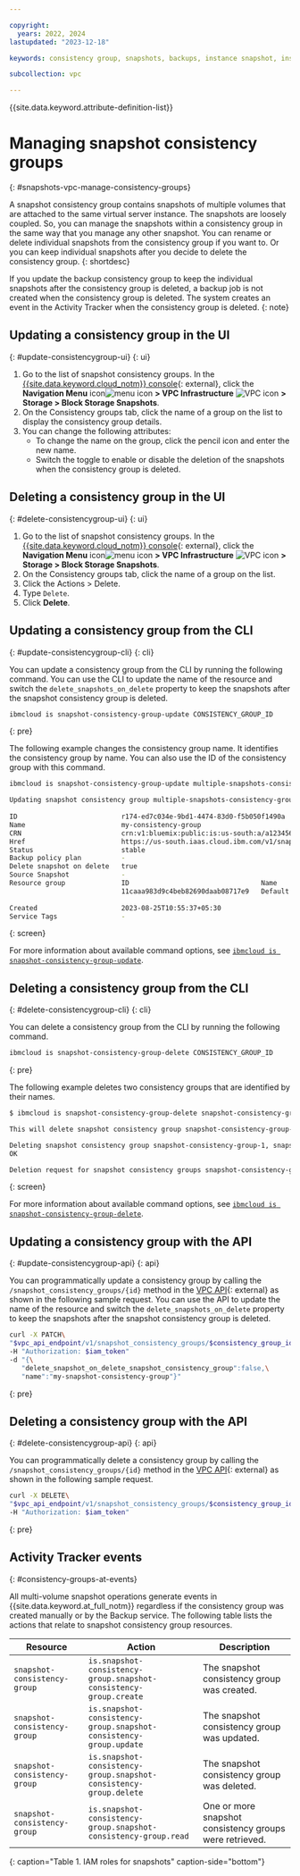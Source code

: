 ```yaml
---

copyright:
  years: 2022, 2024
lastupdated: "2023-12-18"

keywords: consistency group, snapshots, backups, instance snapshot, instance backup,

subcollection: vpc

---
```


{{site.data.keyword.attribute-definition-list}}

# Managing snapshot consistency groups
{: #snapshots-vpc-manage-consistency-groups}

A snapshot consistency group contains snapshots of multiple volumes that are attached to the same virtual server instance. The snapshots are loosely coupled. So, you can manage the snapshots within a consistency group in the same way that you manage any other snapshot. You can rename or delete individual snapshots from the consistency group if you want to. Or you can keep individual snapshots after you decide to delete the consistency group.
{: shortdesc}

If you update the backup consistency group to keep the individual snapshots after the consistency group is deleted, a backup job is not created when the consistency group is deleted. The system creates an event in the Activity Tracker when the consistency group is deleted.
{: note}

## Updating a consistency group in the UI
{: #update-consistencygroup-ui}
{: ui}

1. Go to the list of snapshot consistency groups. In the [{{site.data.keyword.cloud_notm}} console](/login){: external}, click the **Navigation Menu** icon![menu icon](../icons/icon_hamburger.svg) **> VPC Infrastructure** ![VPC icon](../../icons/vpc.svg) **> Storage > Block Storage Snapshots**.
1. On the Consistency groups tab, click the name of a group on the list to display the consistency group details.
1. You can change the following attributes:
   * To change the name on the group, click the pencil icon and enter the new name.
   * Switch the toggle to enable or disable the deletion of the snapshots when the consistency group is deleted.

## Deleting a consistency group in the UI
{: #delete-consistencygroup-ui}
{: ui}

1. Go to the list of snapshot consistency groups. In the [{{site.data.keyword.cloud_notm}} console](/login){: external}, click the **Navigation Menu** icon![menu icon](../icons/icon_hamburger.svg) **> VPC Infrastructure** ![VPC icon](../../icons/vpc.svg) **> Storage > Block Storage Snapshots**.
1. On the Consistency groups tab, click the name of a group on the list.
1. Click the Actions > Delete.
1. Type `Delete`.
1. Click **Delete**.

## Updating a consistency group from the CLI
{: #update-consistencygroup-cli}
{: cli}

You can update a consistency group from the CLI by running the following command. You can use the CLI to update the name of the resource and switch the `delete_snapshots_on_delete` property to keep the snapshots after the snapshot consistency group is deleted.

```sh
ibmcloud is snapshot-consistency-group-update CONSISTENCY_GROUP_ID
```
{: pre}

The following example changes the consistency group name. It identifies the consistency group by name. You can also use the ID of the consistency group with this command.

```sh
ibmcloud is snapshot-consistency-group-update multiple-snapshots-consistency-group-1 --name my-consistency-group               

Updating snapshot consistency group multiple-snapshots-consistency-group-1 under account Test Account as user test.user@ibm.com...
                               
ID                          r174-ed7c034e-9bd1-4474-83d0-f5b050f1490a   
Name                        my-consistency-group   
CRN                         crn:v1:bluemix:public:is:us-south:a/a123456::snapshot-consistency-group:r174-ed7c034e-9bd1-4474-83d0-f5b050f1490a   
Href                        https://us-south.iaas.cloud.ibm.com/v1/snapshot_consistency_groups/r174-ed7c034e-9bd1-4474-83d0-f5b050f1490a   
Status                      stable   
Backup policy plan          -   
Delete snapshot on delete   true   
Source Snapshot             -   
Resource group              ID                                 Name      
                            11caaa983d9c4beb82690daab08717e9   Default      
                               
Created                     2023-08-25T10:55:37+05:30   
Service Tags                -   
```
{: screen}

For more information about available command options, see [`ibmcloud is snapshot-consistency-group-update`](/docs/vpc?topic=vpc-vpc-reference#snapshot-consistency-group-update).

## Deleting a consistency group from the CLI
{: #delete-consistencygroup-cli}
{: cli}

You can delete a consistency group from the CLI by running the following command.

```sh
ibmcloud is snapshot-consistency-group-delete CONSISTENCY_GROUP_ID
```
{: pre}

The following example deletes two consistency groups that are identified by their names.

```sh
$ ibmcloud is snapshot-consistency-group-delete snapshot-consistency-group-1 snapshot-consistency-group-2

This will delete snapshot consistency group snapshot-consistency-group-1, snapshot-consistency-group-2 and cannot be undone. Continue [y/N] ?> y

Deleting snapshot consistency group snapshot-consistency-group-1, snapshot-consistency-group-2 under account Test account as user test.user@ibm.com...
OK

Deletion request for snapshot consistency groups snapshot-consistency-group-1, snapshot-consistency-group-2 has been accepted.
```
{: screen}

For more information about available command options, see [`ibmcloud is snapshot-consistency-group-delete`](/docs/vpc?topic=vpc-vpc-reference#snapshot-consistency-group-delete).

## Updating a consistency group with the API
{: #update-consistencygroup-api}
{: api}

You can programmatically update a consistency group by calling the `/snapshot_consistency_groups/{id}` method in the [VPC API](/apidocs/vpc-scoped#update-snapshot-consistency-group){: external} as shown in the following sample request. You can use the API to update the name of the resource and switch the `delete_snapshots_on_delete` property to keep the snapshots after the snapshot consistency group is deleted.

```sh
curl -X PATCH\
"$vpc_api_endpoint/v1/snapshot_consistency_groups/$consistency_group_id?version=2023-12-05&generation=2" 
-H "Authorization: $iam_token"
-d "{\
   "delete_snapshot_on_delete_snapshot_consistency_group":false,\
   "name":"my-snapshot-consistency-group"}"
```
{: pre}

## Deleting a consistency group with the API
{: #delete-consistencygroup-api}
{: api}

You can programmatically delete a consistency group by calling the `/snapshot_consistency_groups/{id}` method in the [VPC API](/apidocs/vpc-scoped#delete-snapshot-consistency-group){: external} as shown in the following sample request.

```sh
curl -X DELETE\
"$vpc_api_endpoint/v1/snapshot_consistency_groups/$consistency_group_id?version=2023-12-05&generation=2" 
-H "Authorization: $iam_token"
```
{: pre}

## Activity Tracker events
{: #consistency-groups-at-events}

All multi-volume snapshot operations generate events in {{site.data.keyword.at_full_notm}} regardless if the consistency group was created manually or by the Backup service. The following table lists the actions that relate to snapshot consistency group resources.

| Resource                     |  Action                                                           | Description  |
|------------------------------|-------------------------------------------------------------------|--------------|
| `snapshot-consistency-group` | `is.snapshot-consistency-group.snapshot-consistency-group.create` | The snapshot consistency group was created. |
| `snapshot-consistency-group` | `is.snapshot-consistency-group.snapshot-consistency-group.update` | The snapshot consistency group was updated. |
| `snapshot-consistency-group` | `is.snapshot-consistency-group.snapshot-consistency-group.delete` | The snapshot consistency group was deleted. |
| `snapshot-consistency-group` | `is.snapshot-consistency-group.snapshot-consistency-group.read`   | One or more snapshot consistency groups were retrieved.|
{: caption="Table 1. IAM roles for snapshots" caption-side="bottom"}
